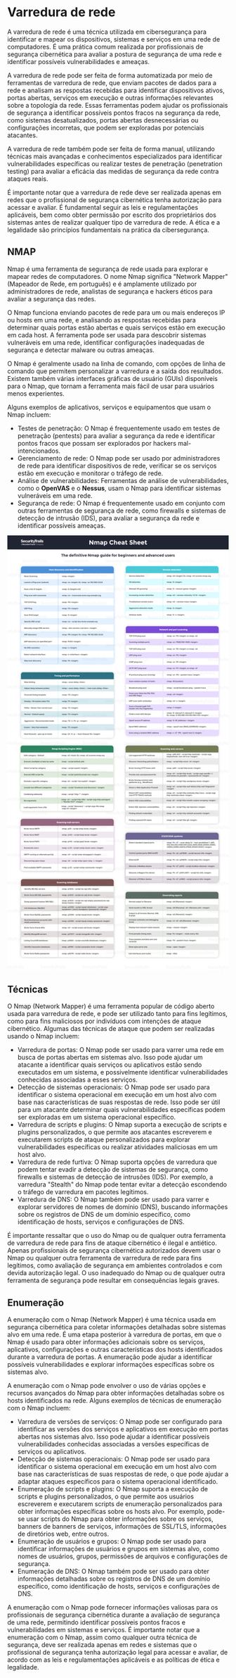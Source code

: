 # Varredura de rede

A varredura de rede é uma técnica utilizada em cibersegurança para identificar e mapear os dispositivos, sistemas e serviços em uma rede de computadores. É uma prática comum realizada por profissionais de segurança cibernética para avaliar a postura de segurança de uma rede e identificar possíveis vulnerabilidades e ameaças.

A varredura de rede pode ser feita de forma automatizada por meio de ferramentas de varredura de rede, que enviam pacotes de dados para a rede e analisam as respostas recebidas para identificar dispositivos ativos, portas abertas, serviços em execução e outras informações relevantes sobre a topologia da rede. Essas ferramentas podem ajudar os profissionais de segurança a identificar possíveis pontos fracos na segurança da rede, como sistemas desatualizados, portas abertas desnecessárias ou configurações incorretas, que podem ser exploradas por potenciais atacantes.

A varredura de rede também pode ser feita de forma manual, utilizando técnicas mais avançadas e conhecimentos especializados para identificar vulnerabilidades específicas ou realizar testes de penetração (penetration testing) para avaliar a eficácia das medidas de segurança da rede contra ataques reais.

É importante notar que a varredura de rede deve ser realizada apenas em redes que o profissional de segurança cibernética tenha autorização para acessar e avaliar. É fundamental seguir as leis e regulamentações aplicáveis, bem como obter permissão por escrito dos proprietários dos sistemas antes de realizar qualquer tipo de varredura de rede. A ética e a legalidade são princípios fundamentais na prática da cibersegurança.

## NMAP

Nmap é uma ferramenta de segurança de rede usada para explorar e mapear redes de computadores. O nome Nmap significa "Network Mapper" (Mapeador de Rede, em português) e é amplamente utilizado por administradores de rede, analistas de segurança e hackers éticos para avaliar a segurança das redes.

O Nmap funciona enviando pacotes de rede para um ou mais endereços IP ou hosts em uma rede, e analisando as respostas recebidas para determinar quais portas estão abertas e quais serviços estão em execução em cada host. A ferramenta pode ser usada para descobrir sistemas vulneráveis em uma rede, identificar configurações inadequadas de segurança e detectar malware ou outras ameaças.

O Nmap é geralmente usado na linha de comando, com opções de linha de comando que permitem personalizar a varredura e a saída dos resultados. Existem também várias interfaces gráficas de usuário (GUIs) disponíveis para o Nmap, que tornam a ferramenta mais fácil de usar para usuários menos experientes.

Alguns exemplos de aplicativos, serviços e equipamentos que usam o Nmap incluem:

- Testes de penetração: O Nmap é frequentemente usado em testes de penetração (pentests) para avaliar a segurança da rede e identificar pontos fracos que possam ser explorados por hackers mal-intencionados.
- Gerenciamento de rede: O Nmap pode ser usado por administradores de rede para identificar dispositivos de rede, verificar se os serviços estão em execução e monitorar o tráfego de rede.
- Análise de vulnerabilidades: Ferramentas de análise de vulnerabilidades, como o **OpenVAS** e o **Nessus**, usam o Nmap para identificar sistemas vulneráveis em uma rede.
- Segurança de rede: O Nmap é frequentemente usado em conjunto com outras ferramentas de segurança de rede, como firewalls e sistemas de detecção de intrusão (IDS), para avaliar a segurança da rede e identificar possíveis ameaças.

![nmap cheat sheet](images/nmap-cheat-sheet3.png)

## Técnicas

O Nmap (Network Mapper) é uma ferramenta popular de código aberto usada para varredura de rede, e pode ser utilizado tanto para fins legítimos, como para fins maliciosos por indivíduos com intenções de ataque cibernético. Algumas das técnicas de ataque que podem ser realizadas usando o Nmap incluem:

- Varredura de portas: O Nmap pode ser usado para varrer uma rede em busca de portas abertas em sistemas alvo. Isso pode ajudar um atacante a identificar quais serviços ou aplicativos estão sendo executados em um sistema, e possivelmente identificar vulnerabilidades conhecidas associadas a esses serviços.
- Detecção de sistemas operacionais: O Nmap pode ser usado para identificar o sistema operacional em execução em um host alvo com base nas características de suas respostas de rede. Isso pode ser útil para um atacante determinar quais vulnerabilidades específicas podem ser exploradas em um sistema operacional específico.
- Varredura de scripts e plugins: O Nmap suporta a execução de scripts e plugins personalizados, o que permite aos atacantes escreverem e executarem scripts de ataque personalizados para explorar vulnerabilidades específicas ou realizar atividades maliciosas em um host alvo.
- Varredura de rede furtiva: O Nmap suporta opções de varredura que podem tentar evadir a detecção de sistemas de segurança, como firewalls e sistemas de detecção de intrusões (IDS). Por exemplo, a varredura "Stealth" do Nmap pode tentar evitar a detecção escondendo o tráfego de varredura em pacotes legítimos.
- Varredura de DNS: O Nmap também pode ser usado para varrer e explorar servidores de nomes de domínio (DNS), buscando informações sobre os registros de DNS de um domínio específico, como identificação de hosts, serviços e configurações de DNS.

É importante ressaltar que o uso do Nmap ou de qualquer outra ferramenta de varredura de rede para fins de ataque cibernético é ilegal e antiético. Apenas profissionais de segurança cibernética autorizados devem usar o Nmap ou qualquer outra ferramenta de varredura de rede para fins legítimos, como avaliação de segurança em ambientes controlados e com devida autorização legal. O uso inadequado do Nmap ou de qualquer outra ferramenta de segurança pode resultar em consequências legais graves.

## Enumeração

A enumeração com o Nmap (Network Mapper) é uma técnica usada em segurança cibernética para coletar informações detalhadas sobre sistemas alvo em uma rede. É uma etapa posterior à varredura de portas, em que o Nmap é usado para obter informações adicionais sobre os serviços, aplicativos, configurações e outras características dos hosts identificados durante a varredura de portas. A enumeração pode ajudar a identificar possíveis vulnerabilidades e explorar informações específicas sobre os sistemas alvo.

A enumeração com o Nmap pode envolver o uso de várias opções e recursos avançados do Nmap para obter informações detalhadas sobre os hosts identificados na rede. Alguns exemplos de técnicas de enumeração com o Nmap incluem:

- Varredura de versões de serviços: O Nmap pode ser configurado para identificar as versões dos serviços e aplicativos em execução em portas abertas nos sistemas alvo. Isso pode ajudar a identificar possíveis vulnerabilidades conhecidas associadas a versões específicas de serviços ou aplicativos.
- Detecção de sistemas operacionais: O Nmap pode ser usado para identificar o sistema operacional em execução em um host alvo com base nas características de suas respostas de rede, o que pode ajudar a adaptar ataques específicos para o sistema operacional identificado.
- Enumeração de scripts e plugins: O Nmap suporta a execução de scripts e plugins personalizados, o que permite aos usuários escreverem e executarem scripts de enumeração personalizados para obter informações específicas sobre os hosts alvo. Por exemplo, pode-se usar scripts do Nmap para obter informações sobre os serviços, banners de banners de serviços, informações de SSL/TLS, informações de diretórios web, entre outros.
- Enumeração de usuários e grupos: O Nmap pode ser usado para identificar informações de usuários e grupos em sistemas alvo, como nomes de usuários, grupos, permissões de arquivos e configurações de segurança.
- Enumeração de DNS: O Nmap também pode ser usado para obter informações detalhadas sobre os registros de DNS de um domínio específico, como identificação de hosts, serviços e configurações de DNS.

A enumeração com o Nmap pode fornecer informações valiosas para os profissionais de segurança cibernética durante a avaliação de segurança de uma rede, permitindo identificar possíveis pontos fracos e vulnerabilidades em sistemas e serviços. É importante notar que a enumeração com o Nmap, assim como qualquer outra técnica de segurança, deve ser realizada apenas em redes e sistemas que o profissional de segurança tenha autorização legal para acessar e avaliar, de acordo com as leis e regulamentações aplicáveis e as políticas de ética e legalidade.
